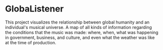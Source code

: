 GlobaListener
=============

This project visualizes the relationship between global humanity and an individual's musical universe.  A map of all kinds of information regarding the conditions that the music was made: where, when, what was happening in government, business, and culture, and even what the weather was like at the time of production.